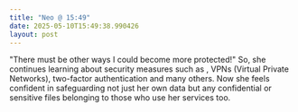 ```yaml
---
title: "Neo @ 15:49"
date: 2025-05-10T15:49:38.990426
layout: post
---
```


"There must be other ways I could become more protected!" So, she continues learning about security measures such as , VPNs (Virtual Private Networks), two-factor authentication and many others. Now she feels confident in safeguarding not just her own data but any confidential or sensitive files belonging to those who use her services too.